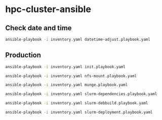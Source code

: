 # hpc-cluster-ansible

## Check date and time

```bash
ansible-playbook -i inventory.yaml datetime-adjust.playbook.yaml
```

## Production

```bash
ansible-playbook -i inventory.yaml init.playbook.yaml
```

```bash
ansible-playbook -i inventory.yaml nfs-mount.playbook.yaml
```

```bash
ansible-playbook -i inventory.yaml munge.playbook.yaml
```

```bash
ansible-playbook -i inventory.yaml slurm-dependencies.playbook.yaml
```

```bash
ansible-playbook -i inventory.yaml slurm-debbuild.playbook.yaml
```

```bash
ansible-playbook -i inventory.yaml slurm-deployment.playbook.yaml
```
